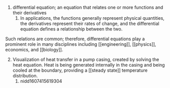 1. differential equation; an equation that relates one or more functions and their derivatives
	1. In applications, the functions generally represent physical quantities, the derivatives represent their rates of change, and the differential equation defines a relationship between the two.

Such relations are common; therefore, differential equations play a prominent role in many disciplines including [[engineering]], [[physics]], economics, and [[biology]].

2. Visualization of heat transfer in a pump casing, created by solving the heat equation. Heat is being generated internally in the casing and being cooled at the boundary, providing a [[steady state]] temperature distribution.
	1. nidd1607415619304